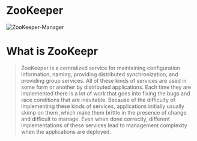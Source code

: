 # ZooKeeper
![ZooKeeper-Manager](https://timgsa.baidu.com/timg?image&quality=80&size=b9999_10000&sec=1539778402717&di=99d64b8fe948aa5354990f2cd81a21b3&imgtype=0&src=http%3A%2F%2Fstatic.open-open.com%2Flib%2FuploadImg%2F20150321%2F20150321154620_278.jpg)

# What is ZooKeepr
> ZooKeeper is a centralized service for maintaining configuration information, naming, providing 
  distributed synchronization, and providing group services. All of these kinds of services are 
  used in some form or another by distributed applications. Each time they are implemented there 
  is a lot of work that goes into fixing the bugs and race conditions that are inevitable. Because 
  of the difficulty of implementing these kinds of services, applications initially usually skimp 
  on them ,which make them brittle in the presence of change and difficult to manage. Even when done 
  correctly, different implementations of these services lead to management complexity when the 
> applications are deployed.

> 

